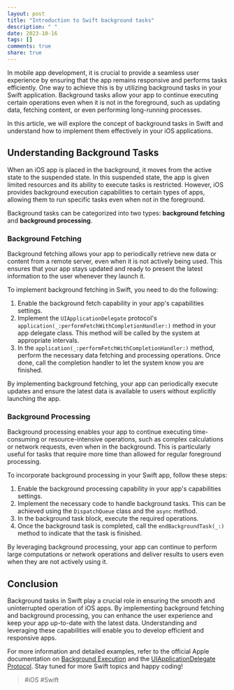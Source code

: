 ```yaml
---
layout: post
title: "Introduction to Swift background tasks"
description: " "
date: 2023-10-16
tags: []
comments: true
share: true
---
```


In mobile app development, it is crucial to provide a seamless user experience by ensuring that the app remains responsive and performs tasks efficiently. One way to achieve this is by utilizing background tasks in your Swift application. Background tasks allow your app to continue executing certain operations even when it is not in the foreground, such as updating data, fetching content, or even performing long-running processes.

In this article, we will explore the concept of background tasks in Swift and understand how to implement them effectively in your iOS applications.

## Understanding Background Tasks

When an iOS app is placed in the background, it moves from the active state to the suspended state. In this suspended state, the app is given limited resources and its ability to execute tasks is restricted. However, iOS provides background execution capabilities to certain types of apps, allowing them to run specific tasks even when not in the foreground.

Background tasks can be categorized into two types: **background fetching** and **background processing**.

### Background Fetching

Background fetching allows your app to periodically retrieve new data or content from a remote server, even when it is not actively being used. This ensures that your app stays updated and ready to present the latest information to the user whenever they launch it.

To implement background fetching in Swift, you need to do the following:

1. Enable the background fetch capability in your app's capabilities settings.
2. Implement the `UIApplicationDelegate` protocol's `application(_:performFetchWithCompletionHandler:)` method in your app delegate class. This method will be called by the system at appropriate intervals.
3. In the `application(_:performFetchWithCompletionHandler:)` method, perform the necessary data fetching and processing operations. Once done, call the completion handler to let the system know you are finished.

By implementing background fetching, your app can periodically execute updates and ensure the latest data is available to users without explicitly launching the app.

### Background Processing

Background processing enables your app to continue executing time-consuming or resource-intensive operations, such as complex calculations or network requests, even when in the background. This is particularly useful for tasks that require more time than allowed for regular foreground processing.

To incorporate background processing in your Swift app, follow these steps:

1. Enable the background processing capability in your app's capabilities settings.
2. Implement the necessary code to handle background tasks. This can be achieved using the `DispatchQueue` class and the `async` method.
3. In the background task block, execute the required operations.
4. Once the background task is completed, call the `endBackgroundTask(_:)` method to indicate that the task is finished.

By leveraging background processing, your app can continue to perform large computations or network operations and deliver results to users even when they are not actively using it.

## Conclusion

Background tasks in Swift play a crucial role in ensuring the smooth and uninterrupted operation of iOS apps. By implementing background fetching and background processing, you can enhance the user experience and keep your app up-to-date with the latest data. Understanding and leveraging these capabilities will enable you to develop efficient and responsive apps.

For more information and detailed examples, refer to the official Apple documentation on [Background Execution](https://developer.apple.com/documentation/backgroundtasks) and the [UIApplicationDelegate Protocol](https://developer.apple.com/documentation/uikit/uiapplicationdelegate). Stay tuned for more Swift topics and happy coding!

> #iOS #Swift